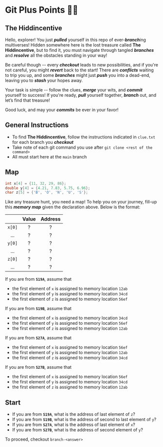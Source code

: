 # Git Plus Points 🏴‍☠️

## The Hiddincentive

Hello, explorer! You just ***pulled*** yourself in this repo of ever-***branch***ing multiverses! Hidden somewhere here is the lost treasure called **The Hiddincentive**, but to find it, you must navigate through tangled ***branches*** and ***resolve*** all the obstacles standing in your way!

Be careful though -- every ***checkout*** leads to new possibilities, and if you're not careful, you might ***revert*** back to the start! There are ***conflicts*** waiting to trip you up, and some ***branches*** might just ***push*** you into a dead-end, leaving you to ***stash*** your hopes away.

Your task is simple -- follow the clues, ***merge*** your wits, and ***commit*** yourself to success! If you're ready, ***pull*** yourself together, ***branch*** out, and let’s find that treasure!

Good luck, and may your ***commits*** be ever in your favor!

## General Instructions

- To find **The Hiddincentive**, follow the instructions indicated in `clue.txt` for each branch you ***checkout***
- Take note of each git command you use after `git clone <rest of the command>`
- All must start here at the `main` branch

## Map

```c
int x[4] = {11, 32, 29, 86};
double y[4] = {4.21, 7.83, 5.75, 6.96};
char z[5] = {'B', 'O', 'N', 'U', 'S'};
```

Like any treasure hunt, you need a map! To help you on your journey, fill-up this ***memory map*** given the declaration above. Below is the format:

|        | Value | Address |
|:------:|:-----:|:-------:|
| `x[0]` | ? | ? |
| ...    | ? | ? |
| `y[0]` | ? | ? |
| ...    | ? | ? |
| `z[0]` | ? | ? |
| ...    | ? | ? |

If you are from **`S19A`**, assume that

- the first element of `x` is assigned to memory location `12ab`
- the first element of `y` is assigned to memory location `34cd`
- the first element of `z` is assigned to memory location `56ef`

If you are from **`S19B`**, assume that

- the first element of `x` is assigned to memory location `34cd`
- the first element of `y` is assigned to memory location `56ef`
- the first element of `z` is assigned to memory location `12ab`

If you are from **`S27A`**, assume that

- the first element of `x` is assigned to memory location `56ef`
- the first element of `y` is assigned to memory location `12ab`
- the first element of `z` is assigned to memory location `34cd`

If you are from **`S27B`**, assume that

- the first element of `x` is assigned to memory location `56ef`
- the first element of `y` is assigned to memory location `34cd`
- the first element of `z` is assigned to memory location `12ab`

## Start

- If you are from **`S19A`**, what is the address of last element of `z`?
- If you are from **`S19B`**, what is the address of second to last element of `y`?
- If you are from **`S27A`**, what is the address of last element of `x`?
- If you are from **`S27B`**, what is the address of second element of `y`?

To proceed, checkout `branch-<answer>`
